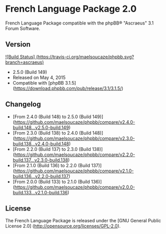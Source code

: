 French Language Package 2.0
===========================

French Language Package compatible with the phpBB® "Ascraeus" 3.1 Forum Software.

Version
-------

[![Build Status] (https://travis-ci.org/maelsoucaze/phpbb.svg?branch=ascraeus)](https://travis-ci.org/maelsoucaze/phpbb)

- 2.5.0 (Build 149)
- Released on May 4, 2015
- Compatible with [phpBB 3.1.5] (https://download.phpbb.com/pub/release/3.1/3.1.5/)

Changelog
---------
- [From 2.4.0 (Build 148) to 2.5.0 (Build 149)] (https://github.com/maelsoucaze/phpbb/compare/v2.4.0-build.148...v2.5.0-build.149)
- [From 2.3.0 (Build 138) to 2.4.0 (Build 148)] (https://github.com/maelsoucaze/phpbb/compare/v2.3.0-build.138...v2.4.0-build.148)
- [From 2.2.0 (Build 137) to 2.3.0 (Build 138)] (https://github.com/maelsoucaze/phpbb/compare/v2.2.0-build.137...v2.3.0-build.138)
- [From 2.1.0 (Build 136) to 2.2.0 (Build 137)] (https://github.com/maelsoucaze/phpbb/compare/v2.1.0-build.136...v2.2.0-build.137)
- [From 2.0.0 (Build 133) to 2.1.0 (Build 136)] (https://github.com/maelsoucaze/phpbb/compare/v2.0.0-build.133...v2.1.0-build.136)

License
-------
The French Language Package is released under the [GNU General Public License 2.0] (http://opensource.org/licenses/GPL-2.0).